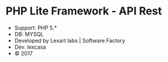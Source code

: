 # PHP Lite Framework - API Rest

- Support: PHP 5.*
- DB: MYSQL
- Developed by Lexart labs | Software Factory
- Dev. lexcasa
- © 2017
